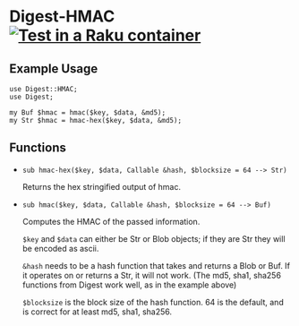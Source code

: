 Digest-HMAC [![Test in a Raku container](https://github.com/raku-community-modules/P6-Digest-HMAC/actions/workflows/test.yaml/badge.svg)](https://github.com/raku-community-modules/P6-Digest-HMAC/actions/workflows/test.yaml)
==============

## Example Usage ##

    use Digest::HMAC;
    use Digest;

    my Buf $hmac = hmac($key, $data, &md5);
    my Str $hmac = hmac-hex($key, $data, &md5);

## Functions ##

 -  `sub hmac-hex($key, $data, Callable &hash, $blocksize = 64 --> Str)`

    Returns the hex stringified output of hmac.

 -  `sub hmac($key, $data, Callable &hash, $blocksize = 64 --> Buf)`

    Computes the HMAC of the passed information.

    `$key` and `$data` can either be Str or Blob objects; if they are Str they
    will be encoded as ascii.

    `&hash` needs to be a hash function that takes and returns a Blob or Buf. If
    it operates on or returns a Str, it will not work. (The md5, sha1, sha256 functions
    from Digest work well, as in the example above)

    `$blocksize` is the block size of the hash function. 64 is the default, and
    is correct for at least md5, sha1, sha256.
